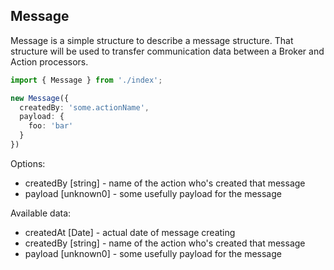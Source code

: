 ## Message
Message is a simple structure to describe a message structure. That structure will be used to transfer communication data between a Broker and Action processors.

```typescript
import { Message } from './index';

new Message({
  createdBy: 'some.actionName',
  payload: {
    foo: 'bar'
  }
})
```

Options:
* createdBy [string] - name of the action who's created that message
* payload [unknown0] - some usefully payload for the message

Available data:
* createdAt [Date] - actual date of message creating
* createdBy [string] - name of the action who's created that message
* payload [unknown0] - some usefully payload for the message